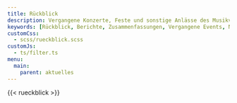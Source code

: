 ```yaml
---
title: Rückblick
description: Vergangene Konzerte, Feste und sonstige Anlässe des Musikvereins Wollbachs werden hier kurz zusammengefasst.
keywords: [Rückblick, Berichte, Zusammenfassungen, Vergangene Events, Nachrichten]
customCss:
  - scss/rueckblick.scss
customJs:
  - ts/filter.ts
menu:
  main:
    parent: aktuelles
---
```


{{< rueckblick >}}
